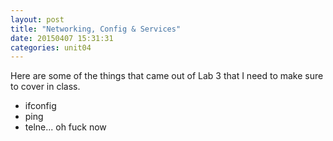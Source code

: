 ```yaml
---
layout: post
title: "Networking, Config & Services"
date: 20150407 15:31:31
categories: unit04
---
```


Here are some of the things that came out of Lab 3 that I need to make sure to cover in class.

* ifconfig
* ping
* telne... oh fuck now



